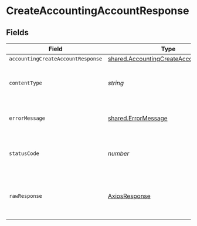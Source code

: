# CreateAccountingAccountResponse


## Fields

| Field                                                                                                   | Type                                                                                                    | Required                                                                                                | Description                                                                                             |
| ------------------------------------------------------------------------------------------------------- | ------------------------------------------------------------------------------------------------------- | ------------------------------------------------------------------------------------------------------- | ------------------------------------------------------------------------------------------------------- |
| `accountingCreateAccountResponse`                                                                       | [shared.AccountingCreateAccountResponse](../../../sdk/models/shared/accountingcreateaccountresponse.md) | :heavy_minus_sign:                                                                                      | Success                                                                                                 |
| `contentType`                                                                                           | *string*                                                                                                | :heavy_check_mark:                                                                                      | HTTP response content type for this operation                                                           |
| `errorMessage`                                                                                          | [shared.ErrorMessage](../../../sdk/models/shared/errormessage.md)                                       | :heavy_minus_sign:                                                                                      | The request made is not valid.                                                                          |
| `statusCode`                                                                                            | *number*                                                                                                | :heavy_check_mark:                                                                                      | HTTP response status code for this operation                                                            |
| `rawResponse`                                                                                           | [AxiosResponse](https://axios-http.com/docs/res_schema)                                                 | :heavy_minus_sign:                                                                                      | Raw HTTP response; suitable for custom response parsing                                                 |